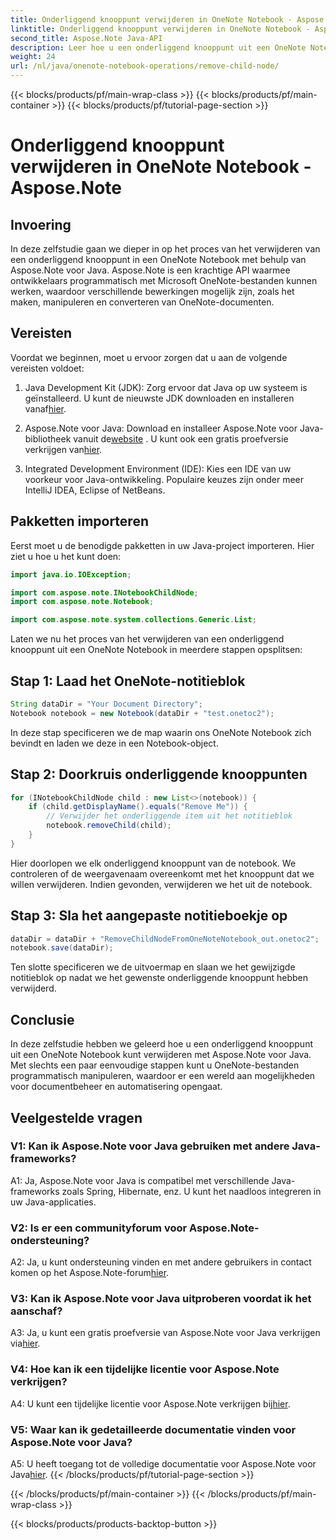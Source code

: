 ```yaml
---
title: Onderliggend knooppunt verwijderen in OneNote Notebook - Aspose.Note
linktitle: Onderliggend knooppunt verwijderen in OneNote Notebook - Aspose.Note
second_title: Aspose.Note Java-API
description: Leer hoe u een onderliggend knooppunt uit een OneNote Notebook verwijdert met Aspose.Note voor Java. Volg onze stapsgewijze handleiding voor naadloze documentmanipulatie.
weight: 24
url: /nl/java/onenote-notebook-operations/remove-child-node/
---
```


{{< blocks/products/pf/main-wrap-class >}}
{{< blocks/products/pf/main-container >}}
{{< blocks/products/pf/tutorial-page-section >}}

# Onderliggend knooppunt verwijderen in OneNote Notebook - Aspose.Note

## Invoering

In deze zelfstudie gaan we dieper in op het proces van het verwijderen van een onderliggend knooppunt in een OneNote Notebook met behulp van Aspose.Note voor Java. Aspose.Note is een krachtige API waarmee ontwikkelaars programmatisch met Microsoft OneNote-bestanden kunnen werken, waardoor verschillende bewerkingen mogelijk zijn, zoals het maken, manipuleren en converteren van OneNote-documenten.

## Vereisten

Voordat we beginnen, moet u ervoor zorgen dat u aan de volgende vereisten voldoet:

1.  Java Development Kit (JDK): Zorg ervoor dat Java op uw systeem is geïnstalleerd. U kunt de nieuwste JDK downloaden en installeren vanaf[hier](https://www.oracle.com/java/technologies/javase-jdk15-downloads.html).

2.  Aspose.Note voor Java: Download en installeer Aspose.Note voor Java-bibliotheek vanuit de[website](https://purchase.aspose.com/buy) . U kunt ook een gratis proefversie verkrijgen van[hier](https://releases.aspose.com/).

3. Integrated Development Environment (IDE): Kies een IDE van uw voorkeur voor Java-ontwikkeling. Populaire keuzes zijn onder meer IntelliJ IDEA, Eclipse of NetBeans.

## Pakketten importeren

Eerst moet u de benodigde pakketten in uw Java-project importeren. Hier ziet u hoe u het kunt doen:

```java
import java.io.IOException;

import com.aspose.note.INotebookChildNode;
import com.aspose.note.Notebook;

import com.aspose.note.system.collections.Generic.List;
```

Laten we nu het proces van het verwijderen van een onderliggend knooppunt uit een OneNote Notebook in meerdere stappen opsplitsen:

## Stap 1: Laad het OneNote-notitieblok

```java
String dataDir = "Your Document Directory";
Notebook notebook = new Notebook(dataDir + "test.onetoc2");
```

In deze stap specificeren we de map waarin ons OneNote Notebook zich bevindt en laden we deze in een Notebook-object.

## Stap 2: Doorkruis onderliggende knooppunten

```java
for (INotebookChildNode child : new List<>(notebook)) {
    if (child.getDisplayName().equals("Remove Me")) {
        // Verwijder het onderliggende item uit het notitieblok
        notebook.removeChild(child);
    }
}
```

Hier doorlopen we elk onderliggend knooppunt van de notebook. We controleren of de weergavenaam overeenkomt met het knooppunt dat we willen verwijderen. Indien gevonden, verwijderen we het uit de notebook.

## Stap 3: Sla het aangepaste notitieboekje op

```java
dataDir = dataDir + "RemoveChildNodeFromOneNoteNotebook_out.onetoc2";
notebook.save(dataDir);
```

Ten slotte specificeren we de uitvoermap en slaan we het gewijzigde notitieblok op nadat we het gewenste onderliggende knooppunt hebben verwijderd.

## Conclusie

In deze zelfstudie hebben we geleerd hoe u een onderliggend knooppunt uit een OneNote Notebook kunt verwijderen met Aspose.Note voor Java. Met slechts een paar eenvoudige stappen kunt u OneNote-bestanden programmatisch manipuleren, waardoor er een wereld aan mogelijkheden voor documentbeheer en automatisering opengaat.

## Veelgestelde vragen

### V1: Kan ik Aspose.Note voor Java gebruiken met andere Java-frameworks?

A1: Ja, Aspose.Note voor Java is compatibel met verschillende Java-frameworks zoals Spring, Hibernate, enz. U kunt het naadloos integreren in uw Java-applicaties.

### V2: Is er een communityforum voor Aspose.Note-ondersteuning?

A2: Ja, u kunt ondersteuning vinden en met andere gebruikers in contact komen op het Aspose.Note-forum[hier](https://forum.aspose.com/c/note/28).

### V3: Kan ik Aspose.Note voor Java uitproberen voordat ik het aanschaf?

 A3: Ja, u kunt een gratis proefversie van Aspose.Note voor Java verkrijgen via[hier](https://releases.aspose.com/).

### V4: Hoe kan ik een tijdelijke licentie voor Aspose.Note verkrijgen?

 A4: U kunt een tijdelijke licentie voor Aspose.Note verkrijgen bij[hier](https://purchase.aspose.com/temporary-license/).

### V5: Waar kan ik gedetailleerde documentatie vinden voor Aspose.Note voor Java?

 A5: U heeft toegang tot de volledige documentatie voor Aspose.Note voor Java[hier](https://reference.aspose.com/note/java/).
{{< /blocks/products/pf/tutorial-page-section >}}

{{< /blocks/products/pf/main-container >}}
{{< /blocks/products/pf/main-wrap-class >}}

{{< blocks/products/products-backtop-button >}}
